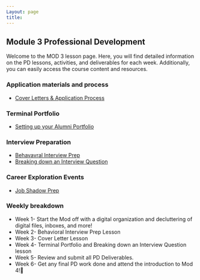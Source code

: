 ```yaml
---
Layout: page
title:
---
```


## Module 3 Professional Development
Welcome to the MOD 3 lesson page. Here, you will find detailed information on the PD lessons, activities, and deliverables for each week. Additionally, you can easily access the course content and resources.

### Application materials and process
* [Cover Letters & Application Process](https://careerdev.turing.edu/module_three/week_3_coverletter)

### Terminal Portfolio 
* [Setting up your Alumni Portfolio](https://github.com/turingschool/career-development-curriculum-site/blob/master/module_three/module_three_terminal_portfolios/Terminal%20Portfolios.md)

### Interview Preparation
* [Behavavral Interview Prep](https://careerdev.turing.edu/module_three/mod3_week5)
* [Breaking down an Interview Question](https://frontend.turing.edu/lessons/module-3/interpreting-interviews.html)


### Career Exploration Events
* [Job Shadow Prep](/module_three/job_shadow_overview)

### Weekly breakdown
* Week 1- Start the Mod off with a digital organization and decluttering of digital files, inboxes, and more! 
* Week 2- Behavioral Interview Prep Lesson
* Week 3- Cover Letter Lesson
* Week 4- Terminal Portfolio and Breaking down an Interview Question lesson
* Week 5- Review and submit all PD Deliverables. 
* Week 6- Get any final PD work done and attend the introduction to Mod 4!🎉
